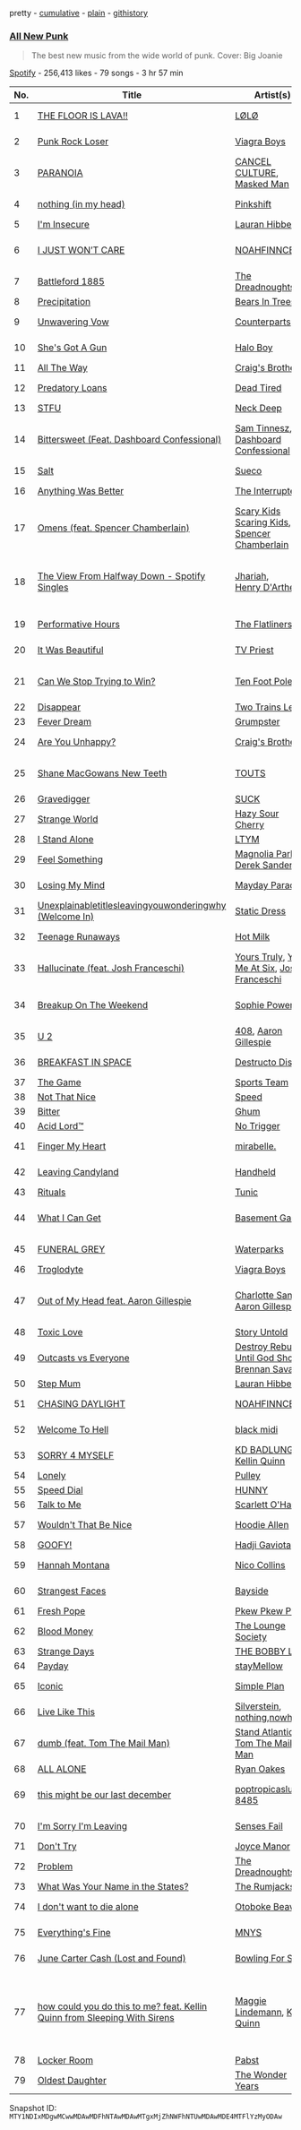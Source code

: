 pretty - [cumulative](/playlists/cumulative/37i9dQZF1DX0KpeLFwA3tO.md) - [plain](/playlists/plain/37i9dQZF1DX0KpeLFwA3tO) - [githistory](https://github.githistory.xyz/mackorone/spotify-playlist-archive/blob/main/playlists/plain/37i9dQZF1DX0KpeLFwA3tO)

### [All New Punk](https://open.spotify.com/playlist/37i9dQZF1DX0KpeLFwA3tO)

> The best new music from the wide world of punk\. Cover: Big Joanie

[Spotify](https://open.spotify.com/user/spotify) - 256,413 likes - 79 songs - 3 hr 57 min

| No. | Title | Artist(s) | Album | Length |
|---|---|---|---|---|
| 1 | [THE FLOOR IS LAVA!!](https://open.spotify.com/track/7H45IsekLH01EQ4rY1bng8) | [LØLØ](https://open.spotify.com/artist/5MjcGshMggPgIHinIUDaX0) | [THE FLOOR IS LAVA!!](https://open.spotify.com/album/02cUgScRSAqfbFp6UHKXmh) | 2:45 |
| 2 | [Punk Rock Loser](https://open.spotify.com/track/6cHHjw1pDDw2OiSXYSRpxb) | [Viagra Boys](https://open.spotify.com/artist/2nAKP6etu8wXNnezKXgqgg) | [Punk Rock Loser](https://open.spotify.com/album/5TeSxqNuv7aMSdz8P5WEqj) | 3:57 |
| 3 | [PARANOIA](https://open.spotify.com/track/3qOlAI9FcerJyhVFAl81YU) | [CANCEL CULTURE](https://open.spotify.com/artist/6hV3BCQYd06kNbRYcAAifx), [Masked Man](https://open.spotify.com/artist/4au9pcYGXtv2fPYbMa6wg5) | [PARANOIA](https://open.spotify.com/album/1ArPIbhfCmwoPKF27ff5eo) | 2:34 |
| 4 | [nothing \(in my head\)](https://open.spotify.com/track/4PFn8XOYbV4zlWr4Jhu7XX) | [Pinkshift](https://open.spotify.com/artist/3bfSaJqEYosPcdoCN06G3P) | [nothing \(in my head\)](https://open.spotify.com/album/42jJ257HJG8CNZdGGpj61K) | 3:05 |
| 5 | [I'm Insecure](https://open.spotify.com/track/6kHnHk0jlAdYWktT0FQrSN) | [Lauran Hibberd](https://open.spotify.com/artist/33ReZaGVb63WaJE68WgWuU) | [I’m Insecure](https://open.spotify.com/album/0DyvaVIRS4rdXtTcIu5QQi) | 3:42 |
| 6 | [I JUST WON’T CARE](https://open.spotify.com/track/0BhpMWlDaG0zAfI5nTuBqf) | [NOAHFINNCE](https://open.spotify.com/artist/6y7T3BaNMGAYgRbATEq4cM) | [MY BRAIN AFTER THERAPY](https://open.spotify.com/album/7seqztJ0fn7NCs4YD7cCag) | 2:26 |
| 7 | [Battleford 1885](https://open.spotify.com/track/4xILoU3BboA4Ue5bpzb4gl) | [The Dreadnoughts](https://open.spotify.com/artist/0tfnDOJ5a2ib3mHAI4qGyD) | [Battleford 1885](https://open.spotify.com/album/4bRlT2jbfJEcHKQyU5zlqp) | 2:10 |
| 8 | [Precipitation](https://open.spotify.com/track/70XcZF6Cn3tSFXeI9xw2is) | [Bears In Trees](https://open.spotify.com/artist/4dAQ5VFw5nhwA6rTf3ENQ2) | [Precipitation](https://open.spotify.com/album/5fOO6cmR9Dbd0DgO9KNQ7M) | 3:36 |
| 9 | [Unwavering Vow](https://open.spotify.com/track/6GGl1K5qvkGHOVrh4pe4TW) | [Counterparts](https://open.spotify.com/artist/5LyRnL0rysObxDRxzSfV1z) | [Unwavering Vow](https://open.spotify.com/album/2C7dVc4F38Lxu2CnHo1arQ) | 3:07 |
| 10 | [She's Got A Gun](https://open.spotify.com/track/5MwfXcLUoVrPqpkPGw0Heb) | [Halo Boy](https://open.spotify.com/artist/3Bh0RCAQHnRUTJPBFVmjlj) | [She's Got A Gun](https://open.spotify.com/album/1xpaj8z0Fu1C3U5pZvp0Kl) | 3:03 |
| 11 | [All The Way](https://open.spotify.com/track/4odCMMWoeLUdinxh5YlIev) | [Craig's Brother](https://open.spotify.com/artist/7vQBiuIC5Ac3zwezkl6Y8S) | [All The Way](https://open.spotify.com/album/6dzG41t3YPcA7vkeHqDQTz) | 3:58 |
| 12 | [Predatory Loans](https://open.spotify.com/track/0KDuBV8q9V2SIRHuC6pdn7) | [Dead Tired](https://open.spotify.com/artist/1H0jbitIBEtd1dayvgl2bT) | [Predatory Loans](https://open.spotify.com/album/71LRsbZzsAvpPkSjGgLWkd) | 4:07 |
| 13 | [STFU](https://open.spotify.com/track/3kUOyI09uhyv2hqKgj2o39) | [Neck Deep](https://open.spotify.com/artist/2TM0qnbJH4QPhGMCdPt7fH) | [STFU](https://open.spotify.com/album/0NYz1EimESo3xgx3KMkknf) | 2:52 |
| 14 | [Bittersweet \(Feat\. Dashboard Confessional\)](https://open.spotify.com/track/3aouFaljxig7RLEmPLFtnj) | [Sam Tinnesz](https://open.spotify.com/artist/70TsVY28EcEUYSGG5Yw7mp), [Dashboard Confessional](https://open.spotify.com/artist/4ERtgeBbWRkFzIz6LaFCeY) | [Bittersweet \(Feat\. Dashboard Confessional\)](https://open.spotify.com/album/2TEE1RnUqjfSdOK5gxuswa) | 2:48 |
| 15 | [Salt](https://open.spotify.com/track/6zYuVQdkZNbeqx5UMmoAOH) | [Sueco](https://open.spotify.com/artist/4iDroUFo89Y7YBsdDTBmTD) | [Salt](https://open.spotify.com/album/6ups5M7odd5WAoRPBa6QVk) | 2:45 |
| 16 | [Anything Was Better](https://open.spotify.com/track/6k94bJDkpIpB5ixbNedsul) | [The Interrupters](https://open.spotify.com/artist/25Maank76ry2Tmbi2Ql1SF) | [Anything Was Better](https://open.spotify.com/album/3lOL6wkd772WZMcBRnAZKm) | 2:57 |
| 17 | [Omens \(feat\. Spencer Chamberlain\)](https://open.spotify.com/track/3fztnHcEJ8xjtCONtN2qMg) | [Scary Kids Scaring Kids](https://open.spotify.com/artist/3cdos5vq3wSUR8mEvMiqq9), [Spencer Chamberlain](https://open.spotify.com/artist/2cbaTTGFK4bWdglvhLQRFi) | [Out of Light](https://open.spotify.com/album/5ltB1kwrCDqYclK0hcoIge) | 3:45 |
| 18 | [The View From Halfway Down \- Spotify Singles](https://open.spotify.com/track/3E4gPkcqnyaAnv1nrdukwp) | [Jhariah](https://open.spotify.com/artist/5iMYu8Sj8dZEDsWJxSFwPP), [Henry D'Arthenay](https://open.spotify.com/artist/25Dx0mB7FWXFxNjsYVfcCL) | [The View From Halfway Down \- Spotify Singles](https://open.spotify.com/album/1S08DnwybFOPu8wswBn5gj) | 3:50 |
| 19 | [Performative Hours](https://open.spotify.com/track/1OArvbg7G58DC9pxrVk9Za) | [The Flatliners](https://open.spotify.com/artist/6bx5jeXP6LSRVY29adUFdB) | [Performative Hours](https://open.spotify.com/album/7CqjGobFgtmz6IXKkLuSpz) | 2:57 |
| 20 | [It Was Beautiful](https://open.spotify.com/track/4WTtLurqdWhoQEGC3av6Cp) | [TV Priest](https://open.spotify.com/artist/61ujMGJVHgF9LPrIZw4MaI) | [It Was Beautiful](https://open.spotify.com/album/6mG9Z34A1IVYzBZj7AFcXb) | 3:33 |
| 21 | [Can We Stop Trying to Win?](https://open.spotify.com/track/64tac6ktD4MSnR7tMHKmjg) | [Ten Foot Pole](https://open.spotify.com/artist/27HBzx6Ox43GPbWLECgbFW) | [Can We Stop Trying to Win?](https://open.spotify.com/album/3Q8gE5VrnQ8Pqp680pRl0M) | 2:51 |
| 22 | [Disappear](https://open.spotify.com/track/5cOYvRvQ31Ff0sTeNTDPAV) | [Two Trains Left](https://open.spotify.com/artist/3CKpFibQUpWRorEYFxLNJn) | [Disappear](https://open.spotify.com/album/62ncD2u49O0QFm0voLVzoX) | 3:54 |
| 23 | [Fever Dream](https://open.spotify.com/track/6lXcJtceP3Zhiw1X5c4PAO) | [Grumpster](https://open.spotify.com/artist/6aUzts6HmxY9CVr6U5hILq) | [Fever Dream](https://open.spotify.com/album/3pLNNWbRXzaHlltPkjePUL) | 2:45 |
| 24 | [Are You Unhappy?](https://open.spotify.com/track/61O1YCDQ2NnKz4xcyh49UW) | [Craig's Brother](https://open.spotify.com/artist/7vQBiuIC5Ac3zwezkl6Y8S) | [Are You Unhappy?](https://open.spotify.com/album/1J9zdM6Ndjrd3QlMNFgDqd) | 3:43 |
| 25 | [Shane MacGowans New Teeth](https://open.spotify.com/track/0jbY6zhcjeBsI82M3UGf0J) | [TOUTS](https://open.spotify.com/artist/778lQqI29eUT3DyF1AYtLS) | [Shane MacGowans New Teeth](https://open.spotify.com/album/18hWM8sSnUl9QvukVTUFf8) | 2:46 |
| 26 | [Gravedigger](https://open.spotify.com/track/65pHyuLVSdpjJNhf27H0Rh) | [SUCK](https://open.spotify.com/artist/7MxmGisbEwkQfFGkTfpkWA) | [Gravedigger](https://open.spotify.com/album/4K1j35D9tFWOJe0qI4LpKx) | 2:29 |
| 27 | [Strange World](https://open.spotify.com/track/3QOuemHPvUS3rnTFBrmNzb) | [Hazy Sour Cherry](https://open.spotify.com/artist/3PsepAwOMZT9vSREseiDW5) | [Strange World](https://open.spotify.com/album/2bn6O3GayBt7HyEysgcSxR) | 3:05 |
| 28 | [I Stand Alone](https://open.spotify.com/track/0uJZw0muh53X2xfjuCVvAh) | [LTYM](https://open.spotify.com/artist/1aq5OHQzPRaNu11gKt9BRO) | [I Stand Alone](https://open.spotify.com/album/57cZhJiURftOyIuh9tWahY) | 3:51 |
| 29 | [Feel Something](https://open.spotify.com/track/6N4j7RO9FJabMrMOS4Tj7e) | [Magnolia Park](https://open.spotify.com/artist/7B76SsfzG0wWk1WEvGzCmY), [Derek Sanders](https://open.spotify.com/artist/5vfh5OHbhWef7NigPS6CCE) | [Feel Something](https://open.spotify.com/album/6PsHXh69M2FYNf9inMrra5) | 3:00 |
| 30 | [Losing My Mind](https://open.spotify.com/track/2bBMQ7SebBsgJFM6j4wgfz) | [Mayday Parade](https://open.spotify.com/artist/3WfJ1OtrWI7RViX9DMyEGy) | [Losing My Mind](https://open.spotify.com/album/4cVwNDeIhkhkBItY85YgVf) | 3:52 |
| 31 | [Unexplainabletitlesleavingyouwonderingwhy \(Welcome In\)](https://open.spotify.com/track/47qjXoKOXDiIZT5jSoydD2) | [Static Dress](https://open.spotify.com/artist/1Lqdsv7Ff4GNq9PM3Yd0vi) | [Rouge Carpet Disaster](https://open.spotify.com/album/1mIKtxf39TuoDhurzIijt3) | 1:45 |
| 32 | [Teenage Runaways](https://open.spotify.com/track/2XnXc7VrwyQzy5ddfKe5Qo) | [Hot Milk](https://open.spotify.com/artist/1koutXdSFq2PHqtxSWj9tK) | [Teenage Runaways](https://open.spotify.com/album/58FSurGGBFmANZssX5QhEw) | 2:59 |
| 33 | [Hallucinate \(feat\. Josh Franceschi\)](https://open.spotify.com/track/13Tx6UXab7USWVm3logTKh) | [Yours Truly](https://open.spotify.com/artist/76NpRNEWMaNdOudixwOPRo), [You Me At Six](https://open.spotify.com/artist/1kNQXvepPjaPgUfeDAF2h6), [Josh Franceschi](https://open.spotify.com/artist/1TUHJZ0mNtVimkplNEki48) | [Hallucinate \(feat\. Josh Franceschi\)](https://open.spotify.com/album/3veRLhukp1m3SdpCiWcUlQ) | 3:31 |
| 34 | [Breakup On The Weekend](https://open.spotify.com/track/6YmN4J2HoGJSLtrsicU7ow) | [Sophie Powers](https://open.spotify.com/artist/0hrMKLqgNEIemiF4Ag8dTI) | [Red In Revenge \- EP](https://open.spotify.com/album/0K2XD1DvekT47y3o6MtCr3) | 2:35 |
| 35 | [U 2](https://open.spotify.com/track/25akoaDy47WRQSHccLHzMf) | [408](https://open.spotify.com/artist/1m2wYIvVYvhEnvdaOJbIfT), [Aaron Gillespie](https://open.spotify.com/artist/5B2GfbXgossZt9SE08Iqn6) | [U 2](https://open.spotify.com/album/67hXDTDFQJQFnG9BXtnOLW) | 3:31 |
| 36 | [BREAKFAST IN SPACE](https://open.spotify.com/track/0p23x26aIZJs0bROjthbLl) | [Destructo Disk](https://open.spotify.com/artist/2kc0DEfYci8CKkvQmnivj9) | [BAD GRAVITY](https://open.spotify.com/album/2DbYairkSUm4YbVXd0sHwa) | 2:40 |
| 37 | [The Game](https://open.spotify.com/track/06GiNZKCqFfR8YMEbtUCj9) | [Sports Team](https://open.spotify.com/artist/04JIxSs2P0iteVWtaskfeh) | [The Game](https://open.spotify.com/album/00CaleppRhwLyiE6GYpINo) | 2:50 |
| 38 | [Not That Nice](https://open.spotify.com/track/3K7IGCTGYB7tsochPtXeQp) | [Speed](https://open.spotify.com/artist/4wf6GGNBqaU79839E6yjfn) | [Not That Nice](https://open.spotify.com/album/1S6kijytXIRsPpKbG7KBnP) | 2:41 |
| 39 | [Bitter](https://open.spotify.com/track/6a22rwHlPUeHgtQStaPkgF) | [Ghum](https://open.spotify.com/artist/41yzFXg6iuyDfw0PYviMHs) | [Bitter](https://open.spotify.com/album/27JUjbzZveX1X1Y5Df1C0o) | 2:53 |
| 40 | [Acid Lord™](https://open.spotify.com/track/6VZuhSmdXA4qod3w8eed21) | [No Trigger](https://open.spotify.com/artist/1t5vg6SgMno0PEptG8duTk) | [Acid Lord EP](https://open.spotify.com/album/0mmDVtKbdEka1dFNZpvmAf) | 1:05 |
| 41 | [Finger My Heart](https://open.spotify.com/track/4P2dzCa69sLHk1QmlAVayX) | [mirabelle.](https://open.spotify.com/artist/5TMUjYIR8pxt2p1JIJeEl0) | [Finger My Heart](https://open.spotify.com/album/0S7mEp3sUtWTU4GXIcrDQt) | 3:13 |
| 42 | [Leaving Candyland](https://open.spotify.com/track/19zYVOWm7HBRxylA1nJrCS) | [Handheld](https://open.spotify.com/artist/1RSIxRoxSc8mdUgtjtgIHX) | [Leaving Candyland](https://open.spotify.com/album/27CrBBpILjfIQxgnkwg9S6) | 2:40 |
| 43 | [Rituals](https://open.spotify.com/track/2vmRmhMs0hq1uZ5eA1AFvq) | [Tunic](https://open.spotify.com/artist/51M2l9r2xX31tNp0SA4WZf) | [Rituals](https://open.spotify.com/album/1QdOWZwkFlhorkyuaTarf4) | 2:14 |
| 44 | [What I Can Get](https://open.spotify.com/track/3KO6tANGHypcSMi3TOVzEF) | [Basement Gary](https://open.spotify.com/artist/7zse5STLZ5qD4mJEUU4tX5) | [As BG as They Wanna Be](https://open.spotify.com/album/1y3rE2ZfOeO3cCwc8qGGXD) | 2:22 |
| 45 | [FUNERAL GREY](https://open.spotify.com/track/29zvr7PRPQhE8plnBZ44nZ) | [Waterparks](https://open.spotify.com/artist/3QaxveoTiMetZCMp1sftiu) | [FUNERAL GREY](https://open.spotify.com/album/4BCWDiQzz9tE9KilNixcld) | 2:44 |
| 46 | [Troglodyte](https://open.spotify.com/track/57cpSE96L3Zz6LgIftPdC9) | [Viagra Boys](https://open.spotify.com/artist/2nAKP6etu8wXNnezKXgqgg) | [Troglodyte](https://open.spotify.com/album/2zebu0G9t7imVuNrdghBOG) | 3:19 |
| 47 | [Out of My Head feat\. Aaron Gillespie](https://open.spotify.com/track/6QDS3BSyRGSaTUY4MhJUir) | [Charlotte Sands](https://open.spotify.com/artist/2cAXhrWAztXGwk6r15ibW2), [Aaron Gillespie](https://open.spotify.com/artist/5B2GfbXgossZt9SE08Iqn6) | [Out of My Head feat\. Aaron Gillespie](https://open.spotify.com/album/62q3iA3E0gLSeezRa2stGU) | 2:54 |
| 48 | [Toxic Love](https://open.spotify.com/track/3M0J5hXymCJCdQEZAhE3G4) | [Story Untold](https://open.spotify.com/artist/0BOXARfvlX6FdiyMJUUn1Z) | [Toxic Love](https://open.spotify.com/album/07KrQlLZk6ysQYVAURaAw1) | 2:21 |
| 49 | [Outcasts vs Everyone](https://open.spotify.com/track/4GPyVNFRDepnBPhJczVXGQ) | [Destroy Rebuild Until God Shows](https://open.spotify.com/artist/6XjXff8FNS5CqpF8dVAtoo), [Brennan Savage](https://open.spotify.com/artist/6SSmy635N3a4oWmPk85xpK) | [Outcasts vs Everyone](https://open.spotify.com/album/58aBP5JabGIqqPWYG9pd5q) | 3:45 |
| 50 | [Step Mum](https://open.spotify.com/track/5WUWMhGe3d2Uok2AGQBBcv) | [Lauran Hibberd](https://open.spotify.com/artist/33ReZaGVb63WaJE68WgWuU) | [Step Mum](https://open.spotify.com/album/48LpBIwni5aHpYil0eaMTp) | 2:08 |
| 51 | [CHASING DAYLIGHT](https://open.spotify.com/track/0GbR5S3hwd82Bk34FhjtQQ) | [NOAHFINNCE](https://open.spotify.com/artist/6y7T3BaNMGAYgRbATEq4cM) | [CHASING DAYLIGHT](https://open.spotify.com/album/39sPvZlY3dkNblSzDgeMVp) | 2:43 |
| 52 | [Welcome To Hell](https://open.spotify.com/track/1PMHfsqnvnTO7mBwDA5pQL) | [black midi](https://open.spotify.com/artist/7Hvq85OU8T7Hsd63zNBwaL) | [Welcome To Hell](https://open.spotify.com/album/0fMH4osxhvgAIbZhGE1kL3) | 4:09 |
| 53 | [SORRY 4 MYSELF](https://open.spotify.com/track/617vlwnmLpKRnMkotVThcu) | [KD BADLUNG](https://open.spotify.com/artist/6HdsAVRJZcvzy0aM8X9lSY), [Kellin Quinn](https://open.spotify.com/artist/3M9XAM57a4qFz3v6Lq27t2) | [SORRY 4 MYSELF](https://open.spotify.com/album/5Ng2BR9GAUtcEN6o1nRXRt) | 3:20 |
| 54 | [Lonely](https://open.spotify.com/track/2wJu7B7tVH5u4Mwu4fDYRb) | [Pulley](https://open.spotify.com/artist/1D20Qqq2BnfaShwNDb00KU) | [Lonely](https://open.spotify.com/album/6hFNbFaWAmzXxcLxEq8iPQ) | 2:57 |
| 55 | [Speed Dial](https://open.spotify.com/track/0LrWMZCmxWegxbZbQccppU) | [HUNNY](https://open.spotify.com/artist/5rebfYbZVIhbRVcRKWVOAh) | [Speed Dial](https://open.spotify.com/album/7wEZ3uiW1DrNEt51EWcI7l) | 2:15 |
| 56 | [Talk to Me](https://open.spotify.com/track/5Ksj30jkBKURjP37bJHt6y) | [Scarlett O'Hara](https://open.spotify.com/artist/5ePmU5aXpdUJvBhlzEyjHp) | [Talk to Me](https://open.spotify.com/album/4BlNHCk4YJVesRg1QGq0EV) | 3:28 |
| 57 | [Wouldn't That Be Nice](https://open.spotify.com/track/4kcH1pBf54ctgrPXPsrCCY) | [Hoodie Allen](https://open.spotify.com/artist/382aq8Pij5V2nE2JMHMoxl) | [Wouldn't That Be Nice](https://open.spotify.com/album/0IiIfDeoBAKWnp2Uokdrp1) | 3:06 |
| 58 | [GOOFY!](https://open.spotify.com/track/2ddmgkH269Ur0rIN8oqctt) | [Hadji Gaviota](https://open.spotify.com/artist/4eX6XMjx0GK6eCr59261Q7) | [GOOFY!](https://open.spotify.com/album/751ZLh6i3eBwqJdbVNKekz) | 2:29 |
| 59 | [Hannah Montana](https://open.spotify.com/track/3ejsbsJ2xG6HPHNGNHZmWf) | [Nico Collins](https://open.spotify.com/artist/1iGwHlKgQKtdrtzmlwZ71U) | [Hannah Montana](https://open.spotify.com/album/4TMyuajb4NNKwYFT8a0XXB) | 3:31 |
| 60 | [Strangest Faces](https://open.spotify.com/track/2CuNZ5JXaEgpAPvTj7gpv7) | [Bayside](https://open.spotify.com/artist/51J0q8S7W3kIEYHQi3EPqk) | [Strangest Faces](https://open.spotify.com/album/2PQihGqcULN7NdvgqpDnLb) | 3:11 |
| 61 | [Fresh Pope](https://open.spotify.com/track/39iAdLPnh2ZhLJaZpLakFM) | [Pkew Pkew Pkew](https://open.spotify.com/artist/2wLjuls619sr3fihBDQigt) | [Open Bar](https://open.spotify.com/album/06v6kNk6hfpXr8NIh8Vk6f) | 1:31 |
| 62 | [Blood Money](https://open.spotify.com/track/0mtTpJWvLCICDbjshlMpX0) | [The Lounge Society](https://open.spotify.com/artist/5OfZVpXzGottp1rYD73ufE) | [Blood Money](https://open.spotify.com/album/0eiBDyD35crWZEu8GaPHr3) | 3:32 |
| 63 | [Strange Days](https://open.spotify.com/track/1bOUtTj0AZS3EloK6HAoyg) | [THE BOBBY LEES](https://open.spotify.com/artist/5rk0vdxhhpLJ0mgyvx0BZI) | [Strange Days](https://open.spotify.com/album/0Fuf31NOgnjFO1A9jSBzJM) | 3:34 |
| 64 | [Payday](https://open.spotify.com/track/5weGHw9KN20uSK9xDASTL5) | [stayMellow](https://open.spotify.com/artist/6RhEqjb8lmpdjfU0oqCilk) | [feel](https://open.spotify.com/album/7B48GwRLSXbZpfrOhjbR8x) | 2:36 |
| 65 | [Iconic](https://open.spotify.com/track/7oTImlbBuKpTLi8hokqYR1) | [Simple Plan](https://open.spotify.com/artist/2p4FqHnazRucYQHyDCdBrJ) | [Harder Than It Looks](https://open.spotify.com/album/0NgcYDpxXtgTADvZdVTLtP) | 3:05 |
| 66 | [Live Like This](https://open.spotify.com/track/5CkNMoWHtL0OxNqZSilmYU) | [Silverstein](https://open.spotify.com/artist/1Tsag5J854qxeOo2apszug), [nothing,nowhere.](https://open.spotify.com/artist/7FngGIEGgN3Iwauw1MvO4P) | [Live Like This](https://open.spotify.com/album/7w6qO7IK9y49S15hmxDiFq) | 3:56 |
| 67 | [dumb \(feat\. Tom The Mail Man\)](https://open.spotify.com/track/1q5ooychN0b2PkpHQ2aQsq) | [Stand Atlantic](https://open.spotify.com/artist/1W2Fv4YUnjC8hx2qQd6fGh), [Tom The Mail Man](https://open.spotify.com/artist/1ueFyDvrq8tCjAd6x8AVxD) | [f.e.a.r.](https://open.spotify.com/album/0Owl0jFW9adxA4WJVEWQZA) | 2:44 |
| 68 | [ALL ALONE](https://open.spotify.com/track/1Yc4MMQczqQLrnh4IgI1Am) | [Ryan Oakes](https://open.spotify.com/artist/4l43uAIHyF5VzgonMKVkg7) | [ALL ALONE](https://open.spotify.com/album/1xG0E0EfVuY6TSceHEPoEc) | 2:48 |
| 69 | [this might be our last december](https://open.spotify.com/track/0vKSOTSPy2SgcChNoBR77c) | [poptropicaslutz!](https://open.spotify.com/artist/08DN8ZbOSeuTELiQjc4Jl8), [8485](https://open.spotify.com/artist/3LwiPwIJNshV4ItekGcIMo) | [just in case the world ends](https://open.spotify.com/album/3X1H1Xq8rAcMQUE27sSSzi) | 3:26 |
| 70 | [I'm Sorry I'm Leaving](https://open.spotify.com/track/373GdfW6KshUwMjxk4JtKp) | [Senses Fail](https://open.spotify.com/artist/591yCCsZCLXvaJ0Rg38vLZ) | [I'm Sorry I'm Leaving](https://open.spotify.com/album/7K1AZt6c0aXqLiS7S4qCYi) | 3:12 |
| 71 | [Don't Try](https://open.spotify.com/track/3Oo0nqAD7dOIPExI8FZnyJ) | [Joyce Manor](https://open.spotify.com/artist/7qbvNcfTfckhCNM8NiR8nN) | [Don't Try](https://open.spotify.com/album/1BatTwoG80XJPrGk670SZX) | 1:40 |
| 72 | [Problem](https://open.spotify.com/track/716pjH098nk21lc5Ft2Teu) | [The Dreadnoughts](https://open.spotify.com/artist/0tfnDOJ5a2ib3mHAI4qGyD) | [Problem](https://open.spotify.com/album/4esavHkjIDHitYtX44wJaR) | 3:38 |
| 73 | [What Was Your Name in the States?](https://open.spotify.com/track/3Lt3xRXilErevDcAJBVAQw) | [The Rumjacks](https://open.spotify.com/artist/0w2KUuMj7dvP8dV4tzoltd) | [Split](https://open.spotify.com/album/5FloIP7RrOX1UxjwYHF0eo) | 2:26 |
| 74 | [I don't want to die alone](https://open.spotify.com/track/0lzAKbMrjLuTCivfmQTOL6) | [Otoboke Beaver](https://open.spotify.com/artist/0HutkALC7kq2L8b9bnZUkq) | [Super Champon](https://open.spotify.com/album/23oUTiqIPyiA42tXNsIzis) | 1:55 |
| 75 | [Everything's Fine](https://open.spotify.com/track/19t7v6yQTVwihaANQEfvjL) | [MNYS](https://open.spotify.com/artist/4ymdwRD5Aq27CugmxZFJv0) | [Everything’s Fine](https://open.spotify.com/album/4IGbj17ku3IUuTj7sxZMsa) | 2:20 |
| 76 | [June Carter Cash \(Lost and Found\)](https://open.spotify.com/track/4c48jmCU5a2qg2hXelAZRt) | [Bowling For Soup](https://open.spotify.com/artist/5ND0mGcL9SKSjWIjPd0xIb) | [Pop Drunk Snot Bread](https://open.spotify.com/album/5mJh9svijKizHhXkf9167B) | 3:04 |
| 77 | [how could you do this to me? feat\. Kellin Quinn from Sleeping With Sirens](https://open.spotify.com/track/6jhBI8HZ1qxetz13hjL1PE) | [Maggie Lindemann](https://open.spotify.com/artist/0uGk2czvcpWQA383Im6ajf), [Kellin Quinn](https://open.spotify.com/artist/3M9XAM57a4qFz3v6Lq27t2) | [how could you do this to me? feat\. Kellin Quinn from Sleeping With Sirens](https://open.spotify.com/album/5d9zUPulqyPiHYS48HbkX0) | 2:40 |
| 78 | [Locker Room](https://open.spotify.com/track/3jjTNicCrPJFe0FyLWmSAR) | [Pabst](https://open.spotify.com/artist/72fLLt8HNxQ2VwCbYFxQCD) | [Locker Room](https://open.spotify.com/album/2MlvBenVNmFKfLvprpn194) | 3:43 |
| 79 | [Oldest Daughter](https://open.spotify.com/track/2xnpoelpkXaxbtS5lHEHIi) | [The Wonder Years](https://open.spotify.com/artist/0nq64XZMWV1s7XHXIkdH7K) | [Oldest Daughter](https://open.spotify.com/album/0fSbo7YSSjigl9A125Uxhv) | 3:19 |

Snapshot ID: `MTY1NDIxMDgwMCwwMDAwMDFhNTAwMDAwMTgxMjZhNWFhNTUwMDAwMDE4MTFlYzMyODAw`
